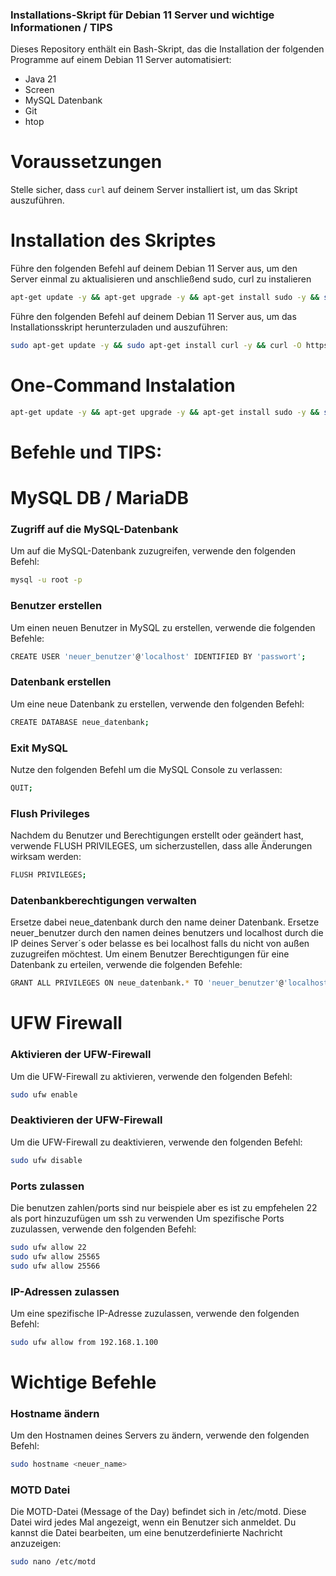 ### Installations-Skript für Debian 11 Server und wichtige Informationen / TIPS

Dieses Repository enthält ein Bash-Skript, das die Installation der folgenden Programme auf einem Debian 11 Server automatisiert:

- Java 21
- Screen
- MySQL Datenbank
- Git
- htop


# Voraussetzungen

Stelle sicher, dass `curl` auf deinem Server installiert ist, um das Skript auszuführen.


# Installation des Skriptes
Führe den folgenden Befehl auf deinem Debian 11 Server aus, um den Server einmal zu aktualisieren und anschließend sudo, curl zu instalieren 

```bash
apt-get update -y && apt-get upgrade -y && apt-get install sudo -y && sudo apt-get install curl -y
```

Führe den folgenden Befehl auf deinem Debian 11 Server aus, um das Installationsskript herunterzuladen und auszuführen:

```bash
sudo apt-get update -y && sudo apt-get install curl -y && curl -O https://raw.githubusercontent.com/Snenjih/install_script/refs/heads/main/install_script.sh && chmod +x install_script.sh && ./install_script.sh
```


# One-Command Instalation

```bash
apt-get update -y && apt-get upgrade -y && apt-get install sudo -y && sudo apt-get install curl -y && curl -O https://raw.githubusercontent.com/Snenjih/install_script/refs/heads/main/install_script.sh && chmod +x install_script.sh && ./install_script.sh
```




# Befehle und TIPS:
# MySQL DB / MariaDB
### Zugriff auf die MySQL-Datenbank
Um auf die MySQL-Datenbank zuzugreifen, verwende den folgenden Befehl:
```bash
mysql -u root -p
```

### Benutzer erstellen
Um einen neuen Benutzer in MySQL zu erstellen, verwende die folgenden Befehle:
```bash
CREATE USER 'neuer_benutzer'@'localhost' IDENTIFIED BY 'passwort';
```

### Datenbank erstellen
Um eine neue Datenbank zu erstellen, verwende den folgenden Befehl:
```bash
CREATE DATABASE neue_datenbank;
```

### Exit MySQL
Nutze den folgenden Befehl um die MySQL Console zu verlassen:
```bash
QUIT;
```

### Flush Privileges
Nachdem du Benutzer und Berechtigungen erstellt oder geändert hast, verwende FLUSH PRIVILEGES, um sicherzustellen, dass alle Änderungen wirksam werden:
```bash
FLUSH PRIVILEGES;
```


### Datenbankberechtigungen verwalten
Ersetze dabei neue_datenbank durch den name deiner Datenbank.
Ersetze neuer_benutzer durch den namen deines benutzers und localhost durch die IP deines Server´s oder belasse es bei localhost falls du nicht von außen zuzugreifen möchtest.
Um einem Benutzer Berechtigungen für eine Datenbank zu erteilen, verwende die folgenden Befehle:
```bash
GRANT ALL PRIVILEGES ON neue_datenbank.* TO 'neuer_benutzer'@'localhost';
```

# UFW Firewall
### Aktivieren der UFW-Firewall
Um die UFW-Firewall zu aktivieren, verwende den folgenden Befehl:
```bash
sudo ufw enable
```

### Deaktivieren der UFW-Firewall
Um die UFW-Firewall zu deaktivieren, verwende den folgenden Befehl:
```bash
sudo ufw disable
```

### Ports zulassen
Die benutzen zahlen/ports sind nur beispiele aber es ist zu empfehelen 22 als port hinzuzufügen um ssh zu verwenden
Um spezifische Ports zuzulassen, verwende den folgenden Befehl:
```bash
sudo ufw allow 22
sudo ufw allow 25565
sudo ufw allow 25566
```

### IP-Adressen zulassen
Um eine spezifische IP-Adresse zuzulassen, verwende den folgenden Befehl:
```bash
sudo ufw allow from 192.168.1.100
```


# Wichtige Befehle
### Hostname ändern
Um den Hostnamen deines Servers zu ändern, verwende den folgenden Befehl:
```bash
sudo hostname <neuer_name>
```

### MOTD Datei
Die MOTD-Datei (Message of the Day) befindet sich in /etc/motd. Diese Datei wird jedes Mal angezeigt, wenn ein Benutzer sich anmeldet. Du kannst die Datei bearbeiten, um eine benutzerdefinierte Nachricht anzuzeigen:
```bash
sudo nano /etc/motd
```

